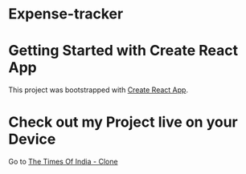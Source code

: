 # Expense-tracker

# Getting Started with Create React App

This project was bootstrapped with [Create React App](https://github.com/facebook/create-react-app).

# Check out my Project live on your Device

Go to [The Times Of India - Clone](https://expenses-tracker01.netlify.app/)
